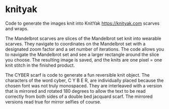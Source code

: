 # knityak
Code to generate the images knit into KnitYak https://knityak.com scarves and wraps.

The Mandelbrot scarves are slices of the Mandelbrot set knit into wearable scarves. They navigate to coordinates on the Mandelbrot set with a designated zoom factor and a set number of iterations. The code allows you to navigate the Mandelbrot set and see a larger rectangle around the slice you choose. The resulting image is saved, and the knits are one pixel = one knit stitch in the finished product.

The CYBER scarf is code to generate a fun reversible knit object. The characters of the word cyber, C Y B E R, are individually placed because the chosen font was not truly monospaced. They are interleaved with a version that is mirrored and rotated 180 degrees to allow the text to be read correctly from both sides of a double bed jacquard scarf. The mirrored versions read true for mirror selfies of course.
